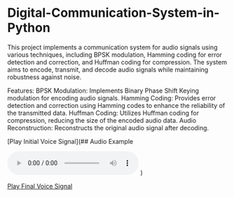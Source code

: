 # Digital-Communication-System-in-Python

This project implements a communication system for audio signals using various techniques, including BPSK modulation, Hamming coding for error detection and correction, and Huffman coding for compression. The system aims to encode, transmit, and decode audio signals while maintaining robustness against noise.

Features:
BPSK Modulation: Implements Binary Phase Shift Keying modulation for encoding audio signals.
Hamming Coding: Provides error detection and correction using Hamming codes to enhance the reliability of the transmitted data.
Huffman Coding: Utilizes Huffman coding for compression, reducing the size of the encoded audio data.
Audio Reconstruction: Reconstructs the original audio signal after decoding.

[Play Initial Voice Signal](## Audio Example

<audio controls>
  <source src=" type="audio/mp3">
  Your browser does not support the audio element.
</audio>
)

[Play Final Voice Signal](link-to-initial-voice-signal-audio-file.mp3)

